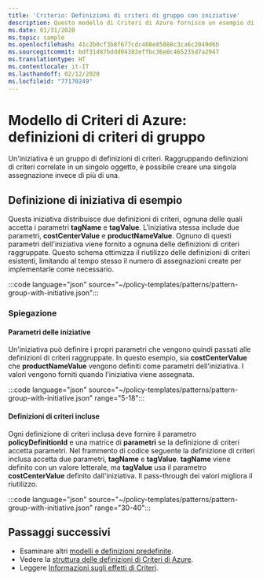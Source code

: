 ```yaml
---
title: 'Criterio: Definizioni di criteri di gruppo con iniziative'
description: Questo modello di Criteri di Azure fornisce un esempio di come raggruppare le definizioni di criteri in un'iniziativa
ms.date: 01/31/2020
ms.topic: sample
ms.openlocfilehash: 41c2b0cf3b8f677cdc408e85088c3ca6c2049d6b
ms.sourcegitcommit: bdf31d87bddd04382effbc36e0c465235d7a2947
ms.translationtype: HT
ms.contentlocale: it-IT
ms.lasthandoff: 02/12/2020
ms.locfileid: "77170249"
---
```

# <a name="azure-policy-pattern-group-policy-definitions"></a>Modello di Criteri di Azure: definizioni di criteri di gruppo

Un'iniziativa è un gruppo di definizioni di criteri. Raggruppando definizioni di criteri correlate in un singolo oggetto, è possibile creare una singola assegnazione invece di più di una.

## <a name="sample-initiative-definition"></a>Definizione di iniziativa di esempio

Questa iniziativa distribuisce due definizioni di criteri, ognuna delle quali accetta i parametri **tagName** e **tagValue**. L'iniziativa stessa include due parametri, **costCenterValue** e **productNameValue**.
Ognuno di questi parametri dell'iniziativa viene fornito a ognuna delle definizioni di criteri raggruppate. Questo schema ottimizza il riutilizzo delle definizioni di criteri esistenti, limitando al tempo stesso il numero di assegnazioni create per implementarle come necessario.

:::code language="json" source="~/policy-templates/patterns/pattern-group-with-initiative.json":::

### <a name="explanation"></a>Spiegazione

#### <a name="initiative-parameters"></a>Parametri delle iniziative

Un'iniziativa può definire i propri parametri che vengono quindi passati alle definizioni di criteri raggruppate.
In questo esempio, sia **costCenterValue** che **productNameValue** vengono definiti come parametri dell'iniziativa. I valori vengono forniti quando l'iniziativa viene assegnata.

:::code language="json" source="~/policy-templates/patterns/pattern-group-with-initiative.json" range="5-18":::

#### <a name="includes-policy-definitions"></a>Definizioni di criteri incluse

Ogni definizione di criteri inclusa deve fornire il parametro **policyDefinitionId** e una matrice di **parametri** se la definizione di criteri accetta parametri. Nel frammento di codice seguente la definizione di criteri inclusa accetta due parametri, **tagName** e **tagValue**. **tagName** viene definito con un valore letterale, ma **tagValue** usa il parametro **costCenterValue** definito dall'iniziativa. Il pass-through dei valori migliora il riutilizzo.

:::code language="json" source="~/policy-templates/patterns/pattern-group-with-initiative.json" range="30-40":::

## <a name="next-steps"></a>Passaggi successivi

- Esaminare altri [modelli e definizioni predefinite](./index.md).
- Vedere la [struttura delle definizioni di Criteri di Azure](../concepts/definition-structure.md).
- Leggere [Informazioni sugli effetti di Criteri](../concepts/effects.md).